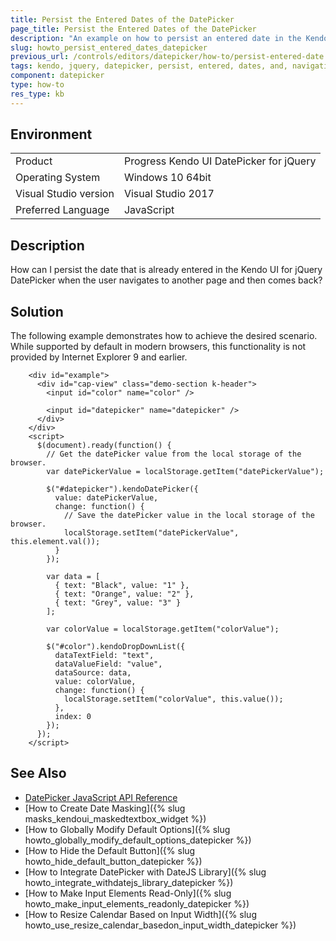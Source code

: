 ```yaml
---
title: Persist the Entered Dates of the DatePicker
page_title: Persist the Entered Dates of the DatePicker
description: "An example on how to persist an entered date in the Kendo UI DatePicker upon user navigation between pages for Internet Explorer 9 or older."
slug: howto_persist_entered_dates_datepicker
previous_url: /controls/editors/datepicker/how-to/persist-entered-date
tags: kendo, jquery, datepicker, persist, entered, dates, and, navigation, between, pages
component: datepicker
type: how-to
res_type: kb
---
```


## Environment

<table>
 <tr>
  <td>Product</td>
  <td>Progress Kendo UI DatePicker for jQuery</td>
 </tr>
 <tr>
  <td>Operating System</td>
  <td>Windows 10 64bit</td>
 </tr>
 <tr>
  <td>Visual Studio version</td>
  <td>Visual Studio 2017</td>
 </tr>
 <tr>
  <td>Preferred Language</td>
  <td>JavaScript</td>
 </tr>
</table>

## Description

How can I persist the date that is already entered in the Kendo UI for jQuery DatePicker when the user navigates to another page and then comes back?

## Solution

The following example demonstrates how to achieve the desired scenario. While supported by default in modern browsers, this functionality is not provided by Internet Explorer 9 and earlier.

```dojo
    <div id="example">
      <div id="cap-view" class="demo-section k-header">
        <input id="color" name="color" />

        <input id="datepicker" name="datepicker" />
      </div>
    </div>
    <script>
      $(document).ready(function() {
        // Get the datePicker value from the local storage of the browser.
        var datePickerValue = localStorage.getItem("datePickerValue");

        $("#datepicker").kendoDatePicker({
          value: datePickerValue,
          change: function() {
            // Save the datePicker value in the local storage of the browser.
            localStorage.setItem("datePickerValue", this.element.val());
          }
        });

        var data = [
          { text: "Black", value: "1" },
          { text: "Orange", value: "2" },
          { text: "Grey", value: "3" }
        ];

        var colorValue = localStorage.getItem("colorValue");

        $("#color").kendoDropDownList({
          dataTextField: "text",
          dataValueField: "value",
          dataSource: data,
          value: colorValue,
          change: function() {
            localStorage.setItem("colorValue", this.value());
          },
          index: 0
        });
      });
    </script>  
```

## See Also

* [DatePicker JavaScript API Reference](/api/javascript/ui/datepicker)
* [How to Create Date Masking]({% slug masks_kendoui_maskedtextbox_widget %})
* [How to Globally Modify Default Options]({% slug howto_globally_modify_default_options_datepicker %})
* [How to Hide the Default Button]({% slug howto_hide_default_button_datepicker %})
* [How to Integrate DatePicker with DateJS Library]({% slug howto_integrate_withdatejs_library_datepicker %})
* [How to Make Input Elements Read-Only]({% slug howto_make_input_elements_readonly_datepicker %})
* [How to Resize Calendar Based on Input Width]({% slug howto_use_resize_calendar_basedon_input_width_datepicker %})
